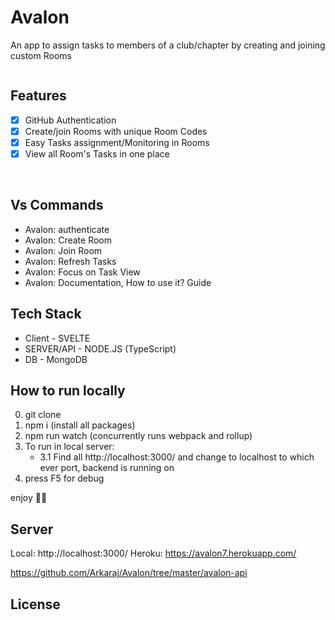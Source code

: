 # Avalon

<badges>

An app to assign tasks to members of a club/chapter by creating and joining custom Rooms

<image gif>

## Features

- [x] GitHub Authentication
- [x] Create/join Rooms with unique Room Codes
- [x] Easy Tasks assignment/Monitoring in Rooms
- [x] View all Room's Tasks in one place

<br>

## Vs Commands

- Avalon: authenticate
- Avalon: Create Room
- Avalon: Join Room
- Avalon: Refresh Tasks
- Avalon: Focus on Task View
- Avalon: Documentation, How to use it? Guide

## Tech Stack

- Client - SVELTE
- SERVER/API - NODE.JS (TypeScript)
- DB - MongoDB

## How to run locally

0. git clone <repo>
1. npm i (install all packages)
2. npm run watch (concurrently runs webpack and rollup)
3. To run in local server:
   - 3.1 Find all http://localhost:3000/ and change to localhost to which ever port, backend is running on
4. press F5 for debug

enjoy 🎉🎉

## Server

Local: http://localhost:3000/
Heroku: https://avalon7.herokuapp.com/

https://github.com/Arkaraj/Avalon/tree/master/avalon-api

## License
